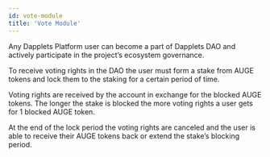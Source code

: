 ```yaml
---
id: vote-module
title: 'Vote Module'
---
```


Any Dapplets Platform user can become a part of Dapplets DAO and actively participate in the project’s ecosystem governance.

To receive voting rights in the DAO the user must form a stake from AUGE tokens and lock them to the staking for a certain period of time.

Voting rights are received by the account in exchange for the blocked AUGE tokens. The longer the stake is blocked the more voting rights a user gets for 1 blocked AUGE token.

At the end of the lock period the voting rights are canceled and the user is able to receive their AUGE tokens back or extend the stake’s blocking period.
